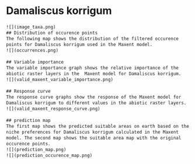 # Damaliscus korrigum 
    ![](image_taxa.png) 
    ## Distribution of occurence points 
    The following map shows the distribution of the filtered occurence points for Damaliscus korrigum used in the Maxent model. 
    ![](occurrences.png)
    
    ## Variable importance 
    The variable importance graph shows the relative importance of the abiotic raster layers in the  Maxent model for Damaliscus korrigum. 
    ![](valid_maxent_variable_importance.png)
    
    ## Response curve 
    The response curve graphs show the response of the Maxent model for Damaliscus korrigum to different values in the abiotic raster layers. 
    ![](valid_maxent_response_curve.png)
    
    ## prediction map 
    The first map shows the predicted suitable areas on earth based on the niche preferences for Damaliscus korrigum calculated in the Maxent model. The second map shows the suitable area map with the original occurence points. 
    ![](prediction_map.png)
    ![](prediction_occurence_map.png)
    
